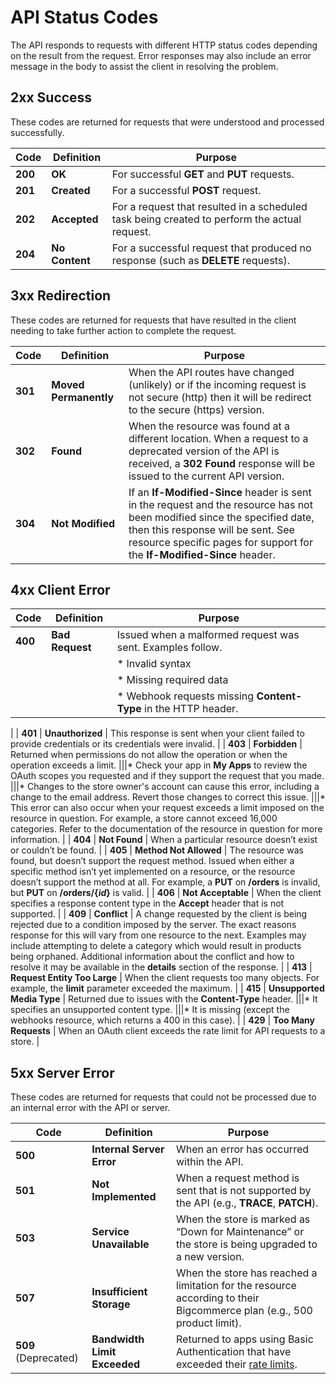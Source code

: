 # <span class="jumptarget"> API Status Codes </span>

The API responds to requests with different HTTP status codes depending on the result from the request. Error responses may also include an error message in the body to assist the client in resolving the problem.

## <span class="jumptarget"> 2xx Success </span>

These codes are returned for requests that were understood and processed successfully.

| Code | Definition | Purpose |
| --- | --- | --- |
| **200** | **OK** | For successful **GET** and **PUT** requests. |
| **201** | **Created** | For a successful **POST** request. |
| **202** | **Accepted** | For a request that resulted in a scheduled task being created to perform the actual request. |
| **204** | **No Content** | For a successful request that produced no response (such as **DELETE** requests). |

## <span class="jumptarget"> 3xx Redirection </span>

These codes are returned for requests that have resulted in the client needing to take further action to complete the request.

| Code | Definition | Purpose |
| --- | --- | --- |
| **301** | **Moved Permanently** | When the API routes have changed (unlikely) or if the incoming request is not secure (http) then it will be redirect to the secure (https) version. |
| **302** | **Found** | When the resource was found at a different location. When a request to a deprecated version of the API is received, a **302 Found** response will be issued to the current API version. |
| **304** | **Not Modified** | If an **If-Modified-Since** header is sent in the request and the resource has not been modified since the specified date, then this response will be sent. See resource specific pages for support for the **If-Modified-Since** header. |

## <span class="jumptarget"> 4xx Client Error </span>

| Code | Definition | Purpose |
| --- | --- | --- |
| **400** | **Bad Request** | Issued when a malformed request was sent. Examples follow.|
|||*   Invalid syntax
|||*   Missing required data
|||*   Webhook requests missing **Content-Type** in the HTTP header.
|
| **401** | **Unauthorized** | This response is sent when your client failed to provide credentials or its credentials were invalid. |
| **403** | **Forbidden** | Returned when permissions do not allow the operation or when the operation exceeds a limit.
|||*   Check your app in **My Apps** to review the OAuth scopes you requested and if they support the request that you made.
|||*   Changes to the store owner's account can cause this error, including a change to the email address. Revert those changes to correct this issue.
|||*   This error can also occur when your request exceeds a limit imposed on the resource in question. For example, a store cannot exceed 16,000 categories. Refer to the documentation of the resource in question for more information.
|
| **404** | **Not Found** | When a particular resource doesn’t exist or couldn’t be found. |
| **405** | **Method Not Allowed** | The resource was found, but doesn’t support the request method. Issued when either a specific method isn’t yet implemented on a resource, or the resource doesn’t support the method at all. For example, a **PUT** on **/orders** is invalid, but **PUT** on **/orders/{_id_}** is valid. |
| **406** | **Not Acceptable** | When the client specifies a response content type in the **Accept** header that is not supported. |
| **409** | **Conflict** | A change requested by the client is being rejected due to a condition imposed by the server. The exact reasons response for this will vary from one resource to the next. Examples may include attempting to delete a category which would result in products being orphaned. Additional information about the conflict and how to resolve it may be available in the **details** section of the response. |
| **413** | **Request Entity Too Large** | When the client requests too many objects. For example, the **limit** parameter exceeded the maximum. |
| **415** | **Unsupported Media Type** | Returned due to issues with the **Content-Type** header.
|||*   It specifies an unsupported content type.
|||*   It is missing (except the webhooks resource, which returns a 400 in this case).
 |
| **429** | **Too Many Requests** | When an OAuth client exceeds the rate limit for API requests to a store. |

## <span class="jumptarget"> 5xx Server Error </span>

These codes are returned for requests that could not be processed due to an internal error with the API or server.

| Code | Definition | Purpose |
| --- | --- | --- |
| **500** | **Internal Server Error** | When an error has occurred within the API. |
| **501** | **Not Implemented** | When a request method is sent that is not supported by the API (e.g., **TRACE**, **PATCH**). |
| **503** | **Service Unavailable** | When the store is marked as “Down for Maintenance” or the store is being upgraded to a new version. |
| **507** | **Insufficient Storage** | When the store has reached a limitation for the resource according to their Bigcommerce plan (e.g., 500 product limit). |
| **509** (Deprecated) | **Bandwidth Limit Exceeded** | Returned to apps using Basic Authentication that have exceeded their [rate limits](#rate-limits-basic-auth). |

